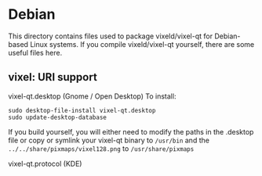 
Debian
====================
This directory contains files used to package vixeld/vixel-qt
for Debian-based Linux systems. If you compile vixeld/vixel-qt yourself, there are some useful files here.

## vixel: URI support ##


vixel-qt.desktop  (Gnome / Open Desktop)
To install:

	sudo desktop-file-install vixel-qt.desktop
	sudo update-desktop-database

If you build yourself, you will either need to modify the paths in
the .desktop file or copy or symlink your vixel-qt binary to `/usr/bin`
and the `../../share/pixmaps/vixel128.png` to `/usr/share/pixmaps`

vixel-qt.protocol (KDE)

